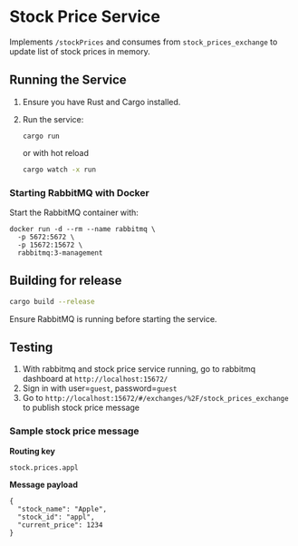 # Stock Price Service

Implements `/stockPrices` and consumes from `stock_prices_exchange` to update list of stock prices in memory.

## Running the Service

1. Ensure you have Rust and Cargo installed.
2. Run the service:
   ```
   cargo run
   ```
   or with hot reload

   ```bash
   cargo watch -x run
   ```

### Starting RabbitMQ with Docker

Start the RabbitMQ container with:
```
docker run -d --rm --name rabbitmq \
  -p 5672:5672 \
  -p 15672:15672 \
  rabbitmq:3-management
```

## Building for release

  ```bash
  cargo build --release
  ```

Ensure RabbitMQ is running before starting the service.

## Testing

1. With rabbitmq and stock price service running, go to rabbitmq dashboard at `http://localhost:15672/`
2. Sign in with user=`guest`, password=`guest`
3. Go to `http://localhost:15672/#/exchanges/%2F/stock_prices_exchange` to publish stock price message

### Sample stock price message

**Routing key**

`stock.prices.appl`

**Message payload**

```
{
  "stock_name": "Apple",
  "stock_id": "appl",
  "current_price": 1234
}
```